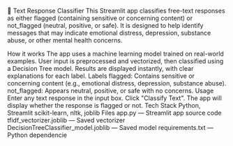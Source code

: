 
🚦 Text Response Classifier
This Streamlit app classifies free-text responses as either flagged (containing sensitive or concerning content) or not_flagged (neutral, positive, or safe).
It is designed to help identify messages that may indicate emotional distress, depression, substance abuse, or other mental health concerns.

How it works
The app uses a machine learning model trained on real-world examples.
User input is preprocessed and vectorized, then classified using a Decision Tree model.
Results are displayed instantly, with clear explanations for each label.
Labels
flagged: Contains sensitive or concerning content (e.g., emotional distress, depression, substance abuse).
not_flagged: Appears neutral, positive, or safe with no concerns.
Usage
Enter any text response in the input box.
Click "Classify Text".
The app will display whether the response is flagged or not.
Tech Stack
Python, Streamlit
scikit-learn, nltk, joblib
Files
app.py — Streamlit app source code
tfidf_vectorizer.joblib — Saved vectorizer
DecisionTreeClassifier_model.joblib — Saved model
requirements.txt — Python dependencie
